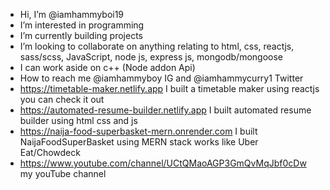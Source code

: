 -  Hi, I’m @iamhammyboi19
-  I’m interested in programming
-  I’m currently building projects
-  I’m looking to collaborate on anything relating to html, css, reactjs, sass/scss, JavaScript, node js, express js, mongodb/mongoose
-  I can work aside on c++ (Node addon Api) 
-  How to reach me @iamhammyboy IG and @iamhammycurry1 Twitter
- https://timetable-maker.netlify.app I built a timetable maker using reactjs you can check it out
- https://automated-resume-builder.netlify.app I built automated resume builder using html css and js
- https://naija-food-superbasket-mern.onrender.com I built NaijaFoodSuperBasket using MERN stack works like Uber Eat/Chowdeck
- https://www.youtube.com/channel/UCtQMaoAGP3GmQvMqJbf0cDw my youTube channel

<!---
iamhammyboi19/iamhammyboi19 is a ✨ special ✨ repository because its `README.md` (this file) appears on your GitHub profile.
You can click the Preview link to take a look at your changes.
--->
